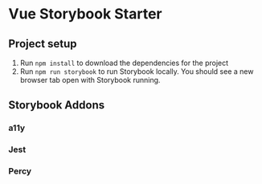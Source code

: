 Vue Storybook Starter
=====================

## Project setup
1. Run `npm install` to download the dependencies for the project
1. Run `npm run storybook` to run Storybook locally. You should see a new browser tab open with Storybook running.

## Storybook Addons

### a11y

### Jest

### Percy